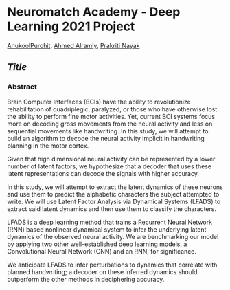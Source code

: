 # **Neuromatch Academy - Deep Learning 2021 Project**

[AnukoolPurohit](https://github.com/AnukoolPurohit), [Ahmed Alramly](https://github.com/ahmedramly), [Prakriti Nayak](https://github.com/PrakritiNayak)  


## _**Title**_
### **Abstract**

Brain Computer Interfaces (BCIs) have the ability to revolutionize rehabilitation of quadriplegic, paralyzed, or those who have otherwise lost the ability to perform fine motor activities. Yet, current BCI systems focus more on decoding gross movements from the neural activity and less on sequential movements like handwriting. In this study, we will attempt to build an algorithm to decode the neural activity implicit in handwriting planning in the motor cortex. 

Given that high dimensional neural activity can be represented by a lower number of latent factors, we hypothesize that a decoder that uses these latent representations can decode the signals with higher accuracy.

In this study, we will attempt to extract the latent dynamics of these neurons and use them to predict the alphabetic characters the subject attempted to write. We will use Latent Factor Analysis via Dynamical Systems (LFADS) to extract said latent dynamics and then use them to classify the characters. 

LFADS is a deep learning method that trains a Recurrent Neural Network (RNN) based nonlinear dynamical system to infer the underlying latent dynamics of the observed neural activity. We are benchmarking our model by applying two other well-established deep learning models, a Convolutional Neural Network (CNN) and an RNN, for significance.

We anticipate LFADS to infer perturbations to dynamics that correlate with planned handwriting; a decoder on these inferred dynamics should outperform the other methods in deciphering accuracy.
